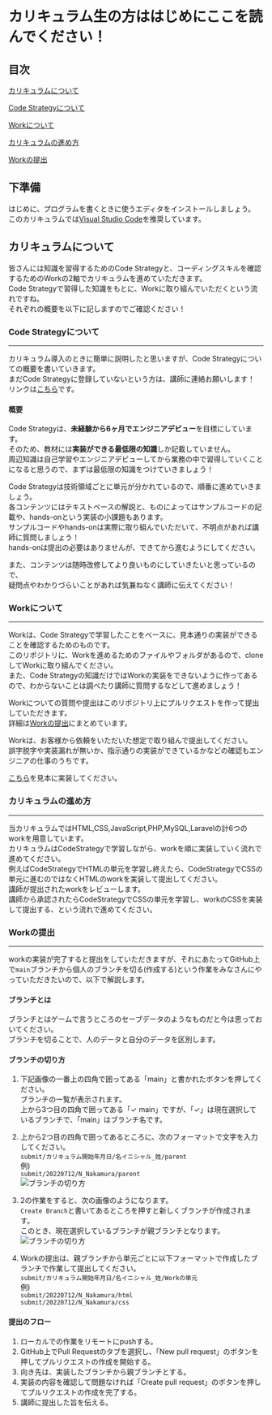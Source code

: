 # カリキュラム生の方ははじめにここを読んでください！

## 目次  
[カリキュラムについて](#カリキュラムについて)  

[Code Strategyについて](#code-strategyについて)  

[Workについて](#workについて)  

[カリキュラムの進め方](#カリキュラムの進め方)

[Workの提出](#workの提出)

## 下準備

はじめに、プログラムを書くときに使うエディタをインストールしましょう。  
このカリキュラムでは[Visual Studio Code](https://code.visualstudio.com/)を推奨しています。

## カリキュラムについて

皆さんには知識を習得するためのCode Strategyと、コーディングスキルを確認するためのWorkの2軸でカリキュラムを進めていただきます。  
Code Strategyで習得した知識をもとに、Workに取り組んでいただくという流れですね。  
それぞれの概要を以下に記しますのでご確認ください！

### Code Strategyについて

---

カリキュラム導入のときに簡単に説明したと思いますが、Code Strategyについての概要を書いていきます。  
まだCode Strategyに登録していないという方は、講師に連絡お願いします！
リンクは[こちら](https://study.code-strategy.app/login/)です。

#### 概要  

Code Strategyは、**未経験から6ヶ月でエンジニアデビュー**を目標にしています。  
そのため、教材には**実装ができる最低限の知識**しか記載していません。  
周辺知識は自己学習やエンジニアデビューしてから業務の中で習得していくことになると思うので、まずは最低限の知識をつけていきましょう！  

Code Strategyは技術領域ごとに単元が分かれているので、順番に進めていきましょう。  
各コンテンツにはテキストベースの解説と、ものによってはサンプルコードの記載や、hands-onという実装の小課題もあります。  
サンプルコードやhands-onは実際に取り組んでいただいて、不明点があれば講師に質問しましょう！  
hands-onは提出の必要はありませんが、できてから進むようにしてください。  

また、コンテンツは随時改修してより良いものにしていきたいと思っているので、  
疑問点やわかりづらいことがあれば気兼ねなく講師に伝えてください！

### Workについて

---

Workは、Code Strategyで学習したことをベースに、見本通りの実装ができることを確認するためのものです。  
このリポジトリに、Workを進めるためのファイルやフォルダがあるので、cloneしてWorkに取り組んでください。  
また、Code Strategyの知識だけではWorkの実装をできないように作ってあるので、わからないことは調べたり講師に質問するなどして進めましょう！  

Workについての質問や提出はこのリポジトリ上にプルリクエストを作って提出していただきます。  
詳細は[Workの提出](#workの提出)にまとめています。  

Workは、お客様から依頼をいただいた想定で取り組んで提出してください。  
誤字脱字や実装漏れが無いか、指示通りの実装ができているかなどの確認もエンジニアの仕事のうちです。  

[こちら](https://work.code-strategy.app/)を見本に実装してください。

### カリキュラムの進め方

---

当カリキュラムではHTML,CSS,JavaScript,PHP,MySQL,Laravelの計6つのworkを用意しています。  
カリキュラムはCodeStrategyで学習しながら、workを順に実装していく流れで進めてください。  
例えばCodeStrategyでHTMLの単元を学習し終えたら、CodeStrategyでCSSの単元に進むのではなくHTMLのworkを実装して提出してください。  
講師が提出されたworkをレビューします。  
講師から承認されたらCodeStrategyでCSSの単元を学習し、workのCSSを実装して提出する、という流れで進めてください。

### Workの提出  

---
workの実装が完了すると提出をしていただきますが、それにあたってGitHub上で`main`ブランチから個人のブランチを切る(作成する)という作業をみなさんにやっていただきたいので、以下で解説します。  

#### ブランチとは
ブランチとはゲームで言うところのセーブデータのようなものだと今は思っておいてください。  
ブランチを切ることで、人のデータと自分のデータを区別します。    

#### ブランチの切り方

1. 下記画像の一番上の四角で囲ってある「main」と書かれたボタンを押してください。  
ブランチの一覧が表示されます。  
上から3つ目の四角で囲ってある「✓ main」ですが、「✓」は現在選択しているブランチで、「main」はブランチ名です。

2. 上から2つ目の四角で囲ってあるところに、次のフォーマットで文字を入力してください。  
```submit/カリキュラム開始年月日/名イニシャル_姓/parent```  
例)  
```submit/20220712/N_Nakamura/parent```  
![ブランチの切り方](img/inst_1.png)

3. 2の作業をすると、次の画像のようになります。  
`Create Branch`と書いてあるところを押すと新しくブランチが作成されます。  
このとき、現在選択しているブランチが親ブランチとなります。
![ブランチの切り方](img/inst_2.png)
4. Workの提出は、親ブランチから単元ごとに以下フォーマットで作成したブランチで作業して提出してください。  
```submit/カリキュラム開始年月日/名イニシャル_姓/Workの単元```  
例)  
```submit/20220712/N_Nakamura/html```  
```submit/20220712/N_Nakamura/css```

#### 提出のフロー

1. ローカルでの作業をリモートにpushする。
2. GitHub上でPull Requestのタブを選択し、「New pull request」のボタンを押してプルリクエストの作成を開始する。
3. 向き先は、実装したブランチから親ブランチとする。
4. 実装の内容を確認して問題なければ「Create pull request」のボタンを押してプルリクエストの作成を完了する。
5. 講師に提出した旨を伝える。
